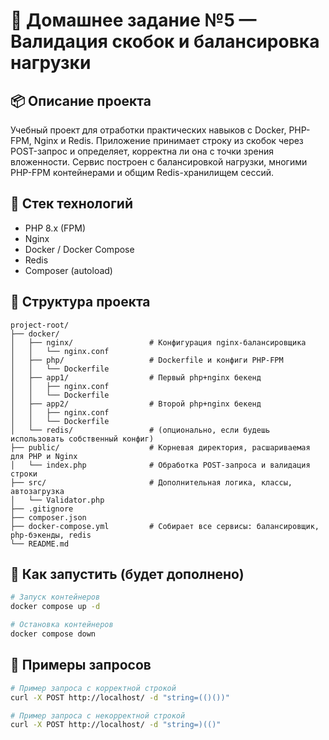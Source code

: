 # 🧹 Домашнее задание №5 — Валидация скобок и балансировка нагрузки

## 📦 Описание проекта

Учебный проект для отработки практических навыков с Docker, PHP-FPM, Nginx и Redis.
Приложение принимает строку из скобок через POST-запрос и определяет, корректна ли она с точки зрения вложенности.
Сервис построен с балансировкой нагрузки, многими PHP-FPM контейнерами и общим Redis-хранилищем сессий.

## 🧱 Стек технологий

* PHP 8.x (FPM)
* Nginx
* Docker / Docker Compose
* Redis
* Composer (autoload)

## 📁 Структура проекта

```
project-root/
├── docker/
│   ├── nginx/                 # Конфигурация nginx-балансировщика
│   │   └── nginx.conf
│   ├── php/                   # Dockerfile и конфиги PHP-FPM
│   │   └── Dockerfile
│   ├── app1/                  # Первый php+nginx бекенд
│   │   ├── nginx.conf
│   │   └── Dockerfile
│   ├── app2/                  # Второй php+nginx бекенд
│   │   ├── nginx.conf
│   │   └── Dockerfile
│   └── redis/                 # (опционально, если будешь использовать собственный конфиг)
├── public/                    # Корневая директория, расшариваемая для PHP и Nginx
│   └── index.php              # Обработка POST-запроса и валидация строки
├── src/                       # Дополнительная логика, классы, автозагрузка
│   └── Validator.php
├── .gitignore
├── composer.json
├── docker-compose.yml         # Собирает все сервисы: балансировщик, php-бэкенды, redis
└── README.md
```

## 🚀 Как запустить (будет дополнено)

```bash
# Запуск контейнеров
docker compose up -d

# Остановка контейнеров
docker compose down
```

## 🧪 Примеры запросов

```bash
# Пример запроса с корректной строкой
curl -X POST http://localhost/ -d "string=(()())"

# Пример запроса с некорректной строкой
curl -X POST http://localhost/ -d "string=)(()"
```
